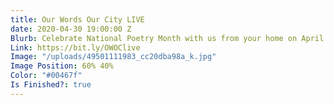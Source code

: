 ```yaml
---
title: Our Words Our City LIVE
date: 2020-04-30 19:00:00 Z
Blurb: Celebrate National Poetry Month with us from your home on April 30th!
Link: https://bit.ly/OWOClive
Image: "/uploads/49501111983_cc20dba98a_k.jpg"
Image Position: 60% 40%
Color: "#00467f"
Is Finished?: true
---
```


